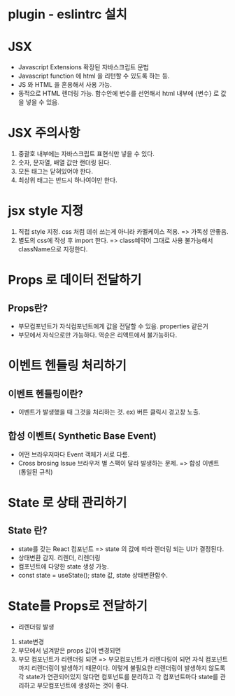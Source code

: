 # plugin - eslintrc 설치


# JSX
- Javascript Extensions 확장된 자바스크립트 문법
- Javascript function 에 html 을 리턴할 수 있도록 하는 등.
- JS 와 HTML 을 혼용해서 사용 가능.
- 동적으로 HTML 렌더링 가능.
함수안에 변수를 선언해서 html 내부에 {변수} 로 값을 넣을 수 있음.

# JSX 주의사항
1. 중괄호 내부에는 자바스크립트 표현식만 넣을 수 있다.
2. 숫자, 문자열, 배열 값만 랜더링 된다. 
3. 모든 태그는 닫혀있어야 한다. 
4. 최상위 태그는 반드시 하나여야만 한다. 

# jsx style 지정 
1. 직접 style 지정. css 처럼 데쉬 쓰는게 아니라 카멜케이스 적용.
=> 가독성 안좋음.
2. 별도의 css에 작성 후 import 한다. 
=> class예약어 그대로 사용 불가능해서 className으로 지정한다. 



# Props 로 데이터 전달하기
## Props란? 
- 부모컴포넌트가 자식컴포넌트에게 값을 전달할 수 있음. properties 같은거
- 부모에서 자식으로만 가능하다. 역순은 리액트에서 불가능하다. 


# 이벤트 헨들링 처리하기
## 이벤트 헨들링이란? 
- 이벤트가 발생했을 때 그것을 처리하는 것.
ex) 버튼 클릭시 경고창 노출.

## 합성 이벤트( Synthetic Base Event) 
- 어떤 브라우저마다 Event 객체가 서로 다름.
- Cross brosing Issue 브라우저 별 스팩이 달라 발생하는 문제.
=> 합성 이벤트 (통일된 규칙)

# State 로 상태 관리하기
## State 란?
- state를 갖는 React 컴포넌트 
=> state 의 값에 따라 렌더링 되는 UI가 결정된다. 
- 상태변환 감지. 리렌더, 리렌더링
- 컴포넌트에 다양한 state 생성 가능.
- const state = useState(); state 값, state 상태변환함수.


# State를 Props로 전달하기
-  리렌더링 발생
1. state변경
2. 부모에서 넘겨받은 props 값이 변경되면
3. 부모 컴포넌트가 리렌더링 되면 
=> 부모컴포넌트가 리렌디링이 되면 자식 컴포넌트까지 리렌더링이 발생하기 때문이다. 
이렇게 불필요한 리렌더링이 발생하지 않도록 각 state가 연관되어있지 않다면 
컴포넌트를 분리하고 각 컴포넌트마다 state를 관리하고 부모컴포넌트에 생성하는 것이 좋다.